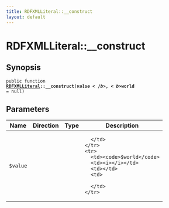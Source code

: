 ```yaml
---
title: RDFXMLLiteral::__construct
layout: default
---
```


# RDFXMLLiteral::__construct

## Synopsis

<code>public function <b><a href="RDFXMLLiteral">RDFXMLLiteral</a>::__construct</b>(<b>$value</b>, <b>$world</b> = null)</code>

## Parameters

<table>
  <thead>
    <tr>
      <th>Name</th>
      <th>Direction</th>
      <th>Type</th>
      <th>Description</th>
    </tr>
  </thead>
  <tbody>
    <tr>
      <td><code>$value</code>
      <td><i></i></td>
      <td></td>
      <td>

      </td>
    </tr>
    <tr>
      <td><code>$world</code>
      <td><i></i></td>
      <td></td>
      <td>

      </td>
    </tr>
  </tbody>
</table>

